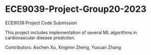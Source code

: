 # ECE9039-Project-Group20-2023

ECE9039 Project Code Submission

This project includes implementation of several ML algorithms in cardiovascular disease prediction.

Contributors: Aochen Xu, Xingmin Zheng, Yuxuan Zhang

